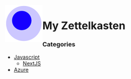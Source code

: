 <img src="attachments/foam-icon.png" width=100 align="left">

# My Zettelkasten

### Categories

- [Javascript](#Javascript)
  - [NextJS](#NextJS)
- [Azure](#Azure)




